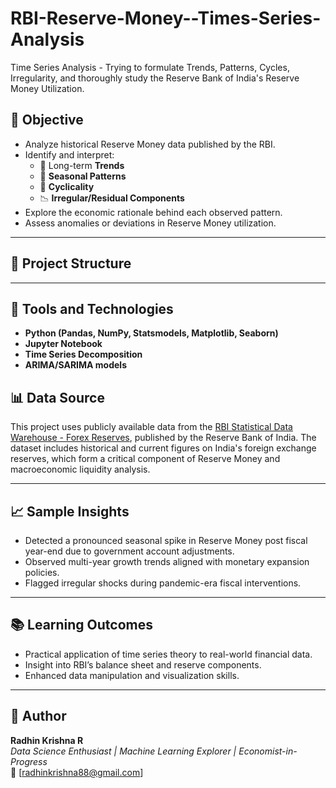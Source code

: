 # RBI-Reserve-Money--Times-Series-Analysis
Time Series Analysis - Trying to formulate Trends, Patterns, Cycles, Irregularity, and thoroughly study the Reserve Bank of India's Reserve Money Utilization.

## 📌 Objective

- Analyze historical Reserve Money data published by the RBI.
- Identify and interpret:
  - 🔼 Long-term **Trends**
  - 🔁 **Seasonal Patterns**
  - 🔄 **Cyclicality**
  - 📉 **Irregular/Residual Components**
- Explore the economic rationale behind each observed pattern.
- Assess anomalies or deviations in Reserve Money utilization.

---

## 📂 Project Structure


---

## 🔧 Tools and Technologies

- **Python (Pandas, NumPy, Statsmodels, Matplotlib, Seaborn)**
- **Jupyter Notebook**
- **Time Series Decomposition**
- **ARIMA/SARIMA models**

## 📊 Data Source

This project uses publicly available data from the [RBI Statistical Data Warehouse - Forex Reserves](https://data.rbi.org.in/#/dbie/reports/Statistics/External%20Sector/Forex%20Reserve), published by the Reserve Bank of India. The dataset includes historical and current figures on India's foreign exchange reserves, which form a critical component of Reserve Money and macroeconomic liquidity analysis.


---

## 📈 Sample Insights

- Detected a pronounced seasonal spike in Reserve Money post fiscal year-end due to government account adjustments.
- Observed multi-year growth trends aligned with monetary expansion policies.
- Flagged irregular shocks during pandemic-era fiscal interventions.

---

## 📚 Learning Outcomes

- Practical application of time series theory to real-world financial data.
- Insight into RBI’s balance sheet and reserve components.
- Enhanced data manipulation and visualization skills.

---

## 🧠 Author

**Radhin Krishna R**  
_Data Science Enthusiast | Machine Learning Explorer | Economist-in-Progress_  
📧 [radhinkrishna88@gmail.com] 

